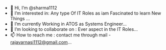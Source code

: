 - 👋 Hi, I’m @sharma1112
- 👀 I’m interested in: Any type Of IT Roles as iam Fascinated to learn New Things ...
- 🌱 I’m currently Working in ATOS as Systems Engineer...
- 💞️ I’m looking to collaborate on : Ever aspect in the IT Roles...
- 📫 How to reach me : contact me through mail - rajavarnasi1112@gmail.com...

<!---
sharma1112/sharma1112 is a ✨ special ✨ repository because its `README.md` (this file) appears on your GitHub profile.
You can click the Preview link to take a look at your changes.
--->
